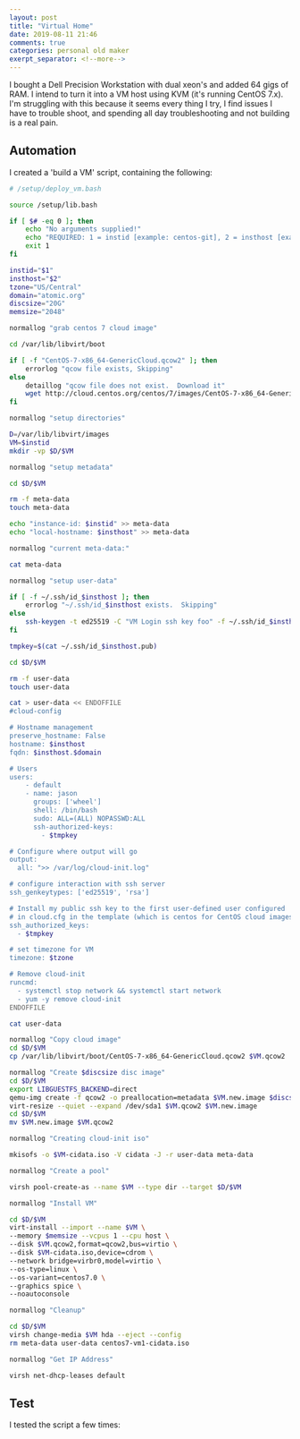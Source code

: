 ```yaml
---
layout: post
title: "Virtual Home"
date: 2019-08-11 21:46
comments: true
categories: personal old maker
exerpt_separator: <!--more-->
---
```

I bought a Dell Precision Workstation with dual xeon's and added 64 gigs of RAM.  I intend to turn it into a VM host using
KVM (it's running CentOS 7.x).  I'm struggling with this because it seems every thing I try, I find issues I have to trouble
shoot, and spending all day troubleshooting and not building is a real pain. 
<!-- more -->

## Automation

I created a 'build a VM' script, containing the following:

```bash
# /setup/deploy_vm.bash

source /setup/lib.bash

if [ $# -eq 0 ]; then
    echo "No arguments supplied!"
    echo "REQUIRED: 1 = instid [example: centos-git], 2 = insthost [example: centos-git]"
    exit 1
fi

instid="$1"
insthost="$2"
tzone="US/Central"
domain="atomic.org"
discsize="20G"
memsize="2048"

normallog "grab centos 7 cloud image"

cd /var/lib/libvirt/boot

if [ -f "CentOS-7-x86_64-GenericCloud.qcow2" ]; then
    errorlog "qcow file exists, Skipping"
else
    detaillog "qcow file does not exist.  Download it"
    wget http://cloud.centos.org/centos/7/images/CentOS-7-x86_64-GenericCloud.qcow2
fi

normallog "setup directories"

D=/var/lib/libvirt/images
VM=$instid
mkdir -vp $D/$VM

normallog "setup metadata"

cd $D/$VM

rm -f meta-data
touch meta-data

echo "instance-id: $instid" >> meta-data
echo "local-hostname: $insthost" >> meta-data

normallog "current meta-data:"

cat meta-data

normallog "setup user-data"

if [ -f ~/.ssh/id_$insthost ]; then
    errorlog "~/.ssh/id_$insthost exists.  Skipping"
else
    ssh-keygen -t ed25519 -C "VM Login ssh key foo" -f ~/.ssh/id_$insthost -P ""
fi

tmpkey=$(cat ~/.ssh/id_$insthost.pub)

cd $D/$VM

rm -f user-data
touch user-data

cat > user-data << ENDOFFILE
#cloud-config

# Hostname management
preserve_hostname: False
hostname: $insthost
fqdn: $insthost.$domain

# Users
users:
    - default
    - name: jason
      groups: ['wheel']
      shell: /bin/bash
      sudo: ALL=(ALL) NOPASSWD:ALL
      ssh-authorized-keys:
        - $tmpkey

# Configure where output will go
output:
  all: ">> /var/log/cloud-init.log"

# configure interaction with ssh server
ssh_genkeytypes: ['ed25519', 'rsa']

# Install my public ssh key to the first user-defined user configured
# in cloud.cfg in the template (which is centos for CentOS cloud images)
ssh_authorized_keys:
  - $tmpkey

# set timezone for VM
timezone: $tzone

# Remove cloud-init
runcmd:
  - systemctl stop network && systemctl start network
  - yum -y remove cloud-init
ENDOFFILE

cat user-data

normallog "Copy cloud image"
cd $D/$VM
cp /var/lib/libvirt/boot/CentOS-7-x86_64-GenericCloud.qcow2 $VM.qcow2

normallog "Create $discsize disc image"
cd $D/$VM
export LIBGUESTFS_BACKEND=direct
qemu-img create -f qcow2 -o preallocation=metadata $VM.new.image $discsize
virt-resize --quiet --expand /dev/sda1 $VM.qcow2 $VM.new.image
cd $D/$VM
mv $VM.new.image $VM.qcow2

normallog "Creating cloud-init iso"

mkisofs -o $VM-cidata.iso -V cidata -J -r user-data meta-data

normallog "Create a pool"

virsh pool-create-as --name $VM --type dir --target $D/$VM

normallog "Install VM"

cd $D/$VM
virt-install --import --name $VM \
--memory $memsize --vcpus 1 --cpu host \
--disk $VM.qcow2,format=qcow2,bus=virtio \
--disk $VM-cidata.iso,device=cdrom \
--network bridge=virbr0,model=virtio \
--os-type=linux \
--os-variant=centos7.0 \
--graphics spice \
--noautoconsole

normallog "Cleanup"

cd $D/$VM
virsh change-media $VM hda --eject --config
rm meta-data user-data centos7-vm1-cidata.iso

normallog "Get IP Address"

virsh net-dhcp-leases default
```
## Test

I tested the script a few times:



<!-- see https://github.com/Shopify/liquid/wiki/Liquid-for-Designers for stuff 
# H1
## H2
[I'm an inline-style link](https://www.google.com)
![alt text](https://github.com/adam-p/markdown-here/raw/master/src/common/images/icon48.png 'Logo Title Text 1')
```javascript
var s = 'JavaScript syntax highlighting';
alert(s);
```
   * an unordered list item (note a newline is required before the list begins)
   1. an ordered list item
| Tables        | Are           | Cool  |
| ------------- |:-------------:| -----:|
| col 3 is      | right-aligned | $1600 |
-->